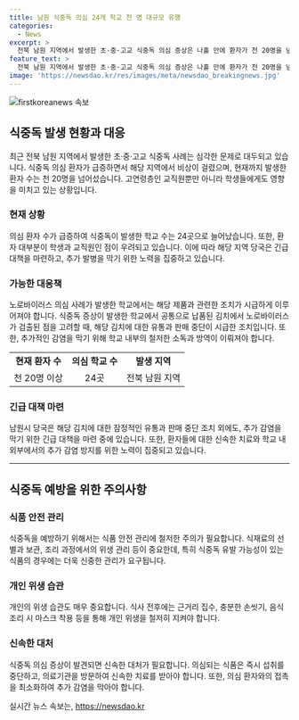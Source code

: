 ```yaml
---
title: 남원 식중독 의심 24개 학교 천 명 대규모 유행
categories:
  - News
excerpt: >
  전북 남원 지역에서 발생한 초·중·고교 식중독 의심 증상은 나흘 만에 환자가 천 20명을 넘어섰다. 24곳의 학교에서 발생한 의심환자 대부분은 학생과 교직원이며, 남원시는 의심되는 김치에서 노로바이러스가 검출돼 유통과 판매를 중단했다. 현재 상황에 대한 자세한 소식은 KBS뉴스를 통해 확인할 수 있다.
feature_text: >
  전북 남원 지역에서 발생한 초·중·고교 식중독 의심 증상은 나흘 만에 환자가 천 20명을 넘어섰다. 24곳의 학교에서 발생한 의심환자 대부분은 학생과 교직원이며, 남원시는 의심되는 김치에서 노로바이러스가 검출돼 유통과 판매를 중단했다. 현재 상황에 대한 자세한 소식은 KBS뉴스를 통해 확인할 수 있다.
image: 'https://newsdao.kr/res/images/meta/newsdao_breakingnews.jpg'
---
```


<p><img src="https://newsdao.kr/res/images/meta/newsdao_breakingnews.jpg" alt="firstkoreanews 속보" /></p>

<h2 data-ke-size="size26">식중독 발생 현황과 대응</h2>

<p data-ke-size="size16">최근 전북 남원 지역에서 발생한 초·중·고교 식중독 사례는 심각한 문제로 대두되고 있습니다. 식중독 의심 환자가 급증하면서 해당 지역에서 비상이 걸렸으며, 현재까지 발생한 환자 수는 천 20명을 넘어섰습니다. 고연령층인 교직원뿐만 아니라 학생들에게도 영향을 미치고 있는 상황입니다.</p>

<h3>현재 상황</h3>

<p data-ke-size="size16">의심 환자 수가 급증하여 식중독이 발생한 학교 수는 24곳으로 늘어났습니다. 또한, 환자 대부분이 학생과 교직원인 점이 우려되고 있습니다. 이에 따라 해당 지역 당국은 긴급 대책을 마련하고, 추가 발병을 막기 위한 노력을 집중하고 있습니다.</p>

<h3>가능한 대응책</h3>

<p data-ke-size="size16">노로바이러스 의심 사례가 발생한 학교에서는 해당 제품과 관련한 조치가 시급하게 이루어져야 합니다. 식중독 증상이 발생한 학교에서 공통으로 납품된 김치에서 노로바이러스가 검출된 점을 고려할 때, 해당 김치에 대한 유통과 판매 중단이 시급한 조치입니다. 또한, 추가적인 감염을 막기 위해 학교 내부의 철저한 소독과 방역이 이뤄져야 합니다.</p>

<table>
    <tr>
        <td style="text-align: center; height: 17px;"><b>현재 환자 수</b></td>
        <td style="text-align: center; height: 17px;"><b>의심 학교 수</b></td>
        <td style="text-align: center; height: 17px;"><b>발생 지역</b></td>
    </tr>
    <tr>
        <td style="text-align: center; height: 17px;">천 20명 이상</td>
        <td style="text-align: center; height: 17px;">24곳</td>
        <td style="text-align: center; height: 17px;">전북 남원 지역</td>
    </tr>
</table>

<h3>긴급 대책 마련</h3>

<p data-ke-size="size16">남원시 당국은 해당 김치에 대한 잠정적인 유통과 판매 중단 조치 외에도, 추가 감염을 막기 위한 긴급 대책을 마련 중에 있습니다. 또한, 환자들에 대한 신속한 치료와 학교 내 외부에서의 추가 감염 방지를 위한 노력이 집중되고 있습니다.</p>

<hr>

<h2 data-ke-size="size26">식중독 예방을 위한 주의사항</h2>

<h3>식품 안전 관리</h3>

<p data-ke-size="size16">식중독을 예방하기 위해서는 식품 안전 관리에 철저한 주의가 필요합니다. 식재료의 선별과 보관, 조리 과정에서의 위생 관리 등이 중요한데, 특히 식중독 유발 가능성이 있는 식품의 경우에는 더욱 신중한 관리가 요구됩니다.</p>

<h3>개인 위생 습관</h3>

<p data-ke-size="size16">개인의 위생 습관도 매우 중요합니다. 식사 전후에는 근거리 집수, 충분한 손씻기, 음식 조리 시 마스크 착용 등을 통해 개인 위생을 철저히 지켜야 합니다.</p>

<h3>신속한 대처</h3>

<p data-ke-size="size16">식중독 의심 증상이 발견되면 신속한 대처가 필요합니다. 의심되는 식품은 즉시 섭취를 중단하고, 의료기관을 방문하여 신속한 치료를 받아야 합니다. 또한, 의심 환자와의 접촉을 최소화하여 추가 감염을 막아야 합니다.</p>
실시간 뉴스 속보는, <a href="https://newsdao.kr" rel="dofollow">https://newsdao.kr</a>


